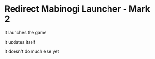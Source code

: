 Redirect Mabinogi Launcher - Mark 2
===================================

It launches the game

It updates itself

It doesn't do much else yet
